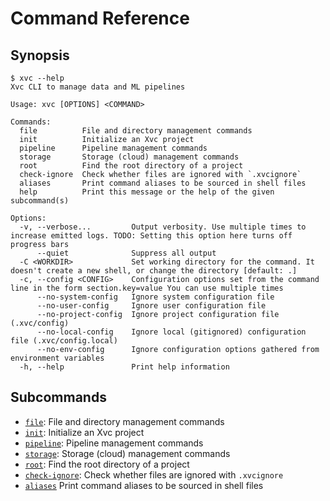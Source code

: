 # Command Reference

## Synopsis

```console
$ xvc --help
Xvc CLI to manage data and ML pipelines

Usage: xvc [OPTIONS] <COMMAND>

Commands:
  file          File and directory management commands
  init          Initialize an Xvc project
  pipeline      Pipeline management commands
  storage       Storage (cloud) management commands
  root          Find the root directory of a project
  check-ignore  Check whether files are ignored with `.xvcignore`
  aliases       Print command aliases to be sourced in shell files
  help          Print this message or the help of the given subcommand(s)

Options:
  -v, --verbose...         Output verbosity. Use multiple times to increase emitted logs. TODO: Setting this option here turns off progress bars
      --quiet              Suppress all output
  -C <WORKDIR>             Set working directory for the command. It doesn't create a new shell, or change the directory [default: .]
  -c, --config <CONFIG>    Configuration options set from the command line in the form section.key=value You can use multiple times
      --no-system-config   Ignore system configuration file
      --no-user-config     Ignore user configuration file
      --no-project-config  Ignore project configuration file (.xvc/config)
      --no-local-config    Ignore local (gitignored) configuration file (.xvc/config.local)
      --no-env-config      Ignore configuration options gathered from environment variables
  -h, --help               Print help information

```

## Subcommands

- [`file`](./xvc-file.md): File and directory management commands
- [`init`](./xvc-init.md): Initialize an Xvc project
- [`pipeline`](./xvc-pipeline.md): Pipeline management commands
- [`storage`](./xvc-storage.md): Storage (cloud) management commands
- [`root`](./xvc-root.md): Find the root directory of a project
- [`check-ignore`](./xvc-check-ignore.md): Check whether files are ignored with `.xvcignore`
- [`aliases`](./xvc-aliases.md) Print command aliases to be sourced in shell files
 
